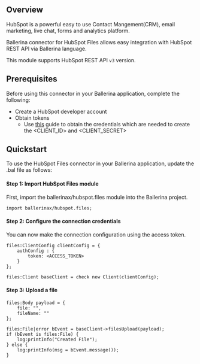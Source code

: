## Overview
HubSpot is a powerful easy to use Contact Mangement(CRM), email marketing, live chat, forms and analytics platform. 

Ballerina connector for HubSpot Files allows easy integration with HubSpot REST API via Ballerina language. 

This module supports HubSpot REST API `v3` version.
 
## Prerequisites
Before using this connector in your Ballerina application, complete the following:
* Create a HubSpot developer account
* Obtain tokens
    - Use [this](https://developers.hubspot.com/docs/api/working-with-oauth4) guide to obtain the credentials which are needed to create the <CLIENT_ID> and <CLIENT_SECRET>

## Quickstart
To use the HubSpot Files connector in your Ballerina application, update the .bal file as follows:

#### Step 1: Import HubSpot Files module
First, import the ballerinax/hubspot.files module into the Ballerina project.
```ballerina
import ballerinax/hubspot.files;
```

#### Step 2: Configure the connection credentials
You can now make the connection configuration using the access token.
```ballerina
files:ClientConfig clientConfig = {
    authConfig : {
        token: <ACCESS_TOKEN>
    }
};

files:Client baseClient = check new Client(clientConfig);

```
#### Step 3: Upload a file
```ballerina
files:Body payload = {
    file: "",
    fileName: ""
};

files:File|error bEvent = baseClient->filesUpload(payload);
if (bEvent is files:File) {
    log:printInfo("Created File");
} else {
    log:printInfo(msg = bEvent.message());
}
```
